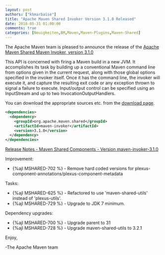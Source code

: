 ```yaml
---
layout: post
authors: ["khmarbaise"]
title: "Apache Maven Shared Invoker Version 3.1.0 Released"
date: 2018-05-31 01:00:00
comments: true
categories: [Neuigkeiten,BM,Maven,Maven-Plugins,Maven-Shared]
---
```

The Apache Maven team is pleased to announce the release of the 
[Apache Maven Shared Maven Invoker, version 3.1.0](http://maven.apache.org/shared/maven-invoker/)

This API is concerned with firing a Maven build in a new JVM. It accomplishes
its task by building up a conventional Maven command line from options given in
the current request, along with those global options specified in the invoker
itself. Once it has the command line, the invoker will execute it, and capture
the resulting exit code or any exception thrown to signal a failure to execute.
Input/output control can be specified using an InputStream and up to two
InvocationOutputHandlers.

You can download the appropriate sources etc. from the 
[download page](http://maven.apache.org/shared/maven-invoker/download.cgi).


``` xml
<dependencies>
  <dependency>
    <groupId>org.apache.maven.shared</groupId>
    <artifactId>maven-invoker</artifactId>
    <version>3.1.0</version>
  </dependency>
</dependencies>
```

<!-- more -->

[Release Notes - Maven Shared Components - Version maven-invoker-3.1.0](https://issues.apache.org/jira/secure/ReleaseNote.jspa?version=12339250&styleName=Text&projectId=12317922)

Improvement:

 * {%ajl MSHARED-702 %} - Remove hard coded versions for plexus-component-annotations/plexus-component-metadata

Tasks:

 * {%ajl MSHARED-625 %} - Refactored to use 'maven-shared-utils' instead of 'plexus-utils'.
 * {%ajl MSHARED-729 %} - Upgrade to JDK 7 minimum.

Dependency upgrades:

 * {%ajl MSHARED-700 %} - Upgrade parent to 31
 * {%ajl MSHARED-728 %} - Upgrade maven-shared-utils to 3.2.1

Enjoy,

-The Apache Maven team 
